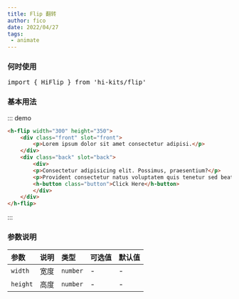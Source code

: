 ```yaml
---
title: Flip 翻转
author: fico
date: 2022/04/27
tags:
 - animate
---
```

### 何时使用
<pre class="language-ts">
import { HiFlip } from 'hi-kits/flip'
</pre>

### 基本用法

::: demo
```html
<h-flip width="300" height="350">
    <div class="front" slot="front">
        <p>Lorem ipsum dolor sit amet consectetur adipisi.</p>
    </div>
    <div class="back" slot="back">
        <div>
        <p>Consectetur adipisicing elit. Possimus, praesentium?</p>
        <p>Provident consectetur natus voluptatem quis tenetur sed beatae eius sint.</p>
        <h-button class="button">Click Here</h-button>
        </div>
    </div>
</h-flip>

```
:::
<style>
.front,
.back {
    border-radius: 12px;
    text-align: center;
    color: #fff;
}

.front {
    background-size: cover;
    padding: 2rem;
    font-size: 1.618rem;
    font-weight: 600;
    overflow: hidden;
    font-family: Poppins, sans-serif;
    background: rgba(33, 150, 243, 0.502)
}

.back {
    font-weight: 300;
    color: #333;
    background: rgba(195, 214, 247, 0.654);
    padding: 2em;
}

.back .button::before {
    box-shadow: 0 0 10px 10px rgba(26, 87, 230, 0.25);
    background-color: rgba(26, 87, 230, 0.25);
}

.back .button {
    background: linear-gradient(135deg, #e61a80, #e61a3c);
}

.back .button::before {
    box-shadow: 0 0 10px 10px rgba(230, 26, 60, 0.25);
    background-color: rgba(230, 26, 60, 0.25);
}

.button {
    transform: translateZ(40px);
    cursor: pointer;
    -webkit-backface-visibility: hidden;
    backface-visibility: hidden;
    font-weight: bold;
    color: #fff;
    padding: .5em 1em;
    border-radius: 100px;
    font: inherit;
    border: none;
    position: relative;
    transform-style: preserve-3d;
    transition: 300ms ease;
}

.button::before {
    transition: 300ms ease;
    position: absolute;
    display: block;
    content: '';
    transform: translateZ(-40px);
    -webkit-backface-visibility: hidden;
    backface-visibility: hidden;
    border-radius: 100px;
    left: 10px;
    top: 16px;
}

.button:hover {
    transform: translateZ(55px);
}

.button:hover::before {
    transform: translateZ(-55px);
}
</style>

### 参数说明

|参数|说明|类型|可选值|默认值
|:--|:--|:--|:-----|:---
| `width`| 宽度 |  `number` | - | -
| `height`| 高度 |  `number` | - | -

